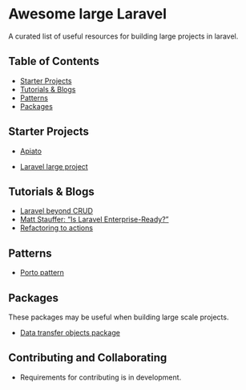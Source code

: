 # Awesome large Laravel

A curated list of useful resources for building large projects in laravel.

## Table of Contents

  - [Starter Projects](#starter-projects)
  - [Tutorials & Blogs](#tutorials--blogs)
  - [Patterns](#patterns)
  - [Packages](#packages)
  
## Starter Projects

* [Apiato](https://github.com/apiato/apiato)
- [Laravel large project](https://github.com/stasyanko/laravel-large-project)

## Tutorials & Blogs

* [Laravel beyond CRUD](https://stitcher.io/blog/laravel-beyond-crud)
* [Matt Stauffer: “Is Laravel Enterprise-Ready?”](https://laraveldaily.com/matt-stauffer-laravel-enterprise-ready)
* [Refactoring to actions](https://freek.dev/1371-refactoring-to-actions)

## Patterns

* [Porto pattern](https://github.com/Mahmoudz/Porto)

## Packages
These packages may be useful when building large scale projects.

* [Data transfer objects package](https://github.com/spatie/data-transfer-object)

## Contributing and Collaborating
- Requirements for contributing is in development.
